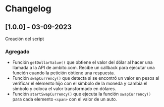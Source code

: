 # Changelog

## [1.0.0] - 03-09-2023

Creación del script

### Agregado

- Función `getDollarValue()` que obtiene el valor del dólar al hacer una llamada a la API de
  ambito.com. Recibe un callback para ejecutar una función cuando la petición obtiene una
  respuesta.
- Función `swapCurrency()` que detecta si se encontró un valor en pesos al verificar el elemento
  hijo con el símbolo de la moneda y cambia el símbolo y coloca el valor transformado en dólares.
- Función `startSwapCurrency()` que ejecuta la función `swapCurrency()` para cada elemento `<span>`
  con el valor de un auto.
